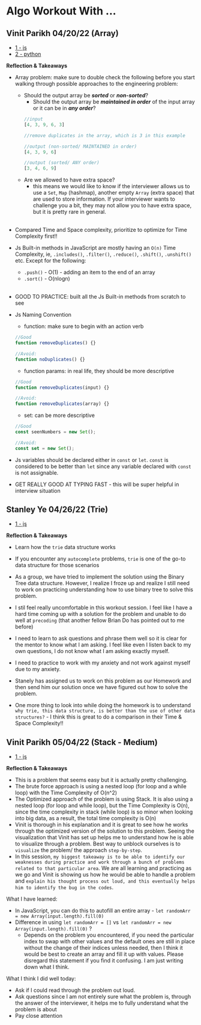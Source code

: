 # Algo Workout With ...

## Vinit Parikh 04/20/22 (Array)
 - [1 - js](https://github.com/ngl4/formation_journey/blob/main/AlgoWorkout/Vinit/04-20-22(1).js)
 - [2 - python](https://github.com/ngl4/formation_journey/blob/main/AlgoWorkout/Vinit/04-20-22(2).py)

**Reflection & Takeaways**

- Array problem: make sure to double check the following before you start walking through possible approaches to the engineering problem: 
    - Should the output array be **_sorted_** or **_non-sorted_**? 
        - Should the output array be **_maintained in order_** of the input array or it can be in **_any order_**? 
        ```js
        //input 
        [4, 3, 9, 6, 3]
        
        //remove duplicates in the array, which is 3 in this example

        //output (non-sorted/ MAINTAINED in order)
        [4, 3, 9, 6]

        //output (sorted/ ANY order)
        [3, 4, 6, 9]
        ```
    - Are we allowed to have extra space? 
        - this means we would like to know if the interviewer allows us to use a `Set`, `Map` (hashmap), another empty `Array` (extra space) that are used to store information. If your interviewer wants to challenge you a bit, they may not allow you to have extra space, but it is pretty rare in general. <br /><br />

- Compared Time and Space complexity, prioritize to optimize for Time Complexity first!!

- Js Built-in methods in JavaScript are mostly having an `O(n)` Time Complexity, ie, `.includes()`, `.filter()`, `.reduce()`, `.shift()`, `.unshift()` etc. Except for the following: 
    - `.push()` - O(1) - adding an item to the end of an array 
    - `.sort()` - O(nlogn) 
<br /><br />
- GOOD TO PRACTICE: built all the Js Built-in methods from scratch to see 

- Js Naming Convention 
    - function: make sure to begin with an action verb
    ```js
    //Good 
    function removeDuplicates() {}

    //Avoid:
    function noDuplicates() {}
    ```
    - function params: in real life, they should be more descriptive 
    ```js
    //Good 
    function removeDuplicates(input) {}

    //Avoid: 
    function removeDuplicates(array) {}
    ```
    - set: can be more descriptive
    ```js
    //Good 
    const seenNumbers = new Set();

    //Avoid:
    const set = new Set();
    ```

- Js variables should be declared either in `const` or `let`. `const` is considered to be better than `let` since any variable declared with `const` is not assignable. 

- GET REALLY GOOD AT TYPING FAST - this will be super helpful in interview situation


## Stanley Ye 04/26/22 (Trie)

- [1 - js](https://github.com/ngl4/formation_journey/blob/main/AlgoWorkout/Stanley%20/autocomplete.js)

**Reflection & Takeaways**

- Learn how the `trie` data structure works 

- If you encounter any `autocomplete` problems, `trie` is one of the go-to data structure for those scenarios

- As a group, we have tried to implement the solution using the Binary Tree data structure. However, I realize I froze up and realize I still need to work on practicing understanding how to use binary tree to solve this problem. 

- I stil feel really uncomfortable in this workout session. I feel like I have a hard time coming up with a solution for the problem and unable to do well at `precoding` (that another fellow Brian Do has pointed out to me before)

- I need to learn to ask questions and phrase them well so it is clear for the mentor to know what I am asking. I feel like even I listen back to my own questions, I do not know what I am asking exactly myself. 

- I need to practice to work with my anxiety and not work against myself due to my anxiety. 

- Stanely has assigned us to work on this problem as our Homework and then send him our solution once we have figured out how to solve the problem.

- One more thing to look into while doing the homework is to understand `why trie, this data structure, is better than the use of other data structures?` - I think this is great to do a comparison in their Time & Space Complexity!! 

## Vinit Parikh 05/04/22 (Stack - Medium)

- [1 - js](https://github.com/ngl4/formation_journey/blob/main/AlgoWorkout/Vinit/05-04-22.js)

**Reflection & Takeaways**
- This is a problem that seems easy but it is actually pretty challenging. 
- The brute force approach is using a nested loop (for loop and a while loop) with the Time Complexity of O(n^2)
- The Optimized approach of the problem is using Stack. It is also using a nested loop (for loop and while loop), but the Time Complexity is O(n), since the time complexity in stack (while loop) is so minor when looking into big data, as a result, the total time complexity is O(n)
- Vinit is thorough in his explanation and it is great to see how he works through the optimized version of the solution to this problem. Seeing the visualization that Vinit has set up helps me to understand how he is able to visualize through a problem. Best way to unblock ourselves is to `visualize` the problem/ the approach `step-by-step`. 
- In this session, `my biggest takeaway is to be able to identify our weaknesses during practice and work through a bunch of problems related to that particular area`. We are all learning and practicing as we go and Vinit is showing us how he would be able to handle a problem and `explain his thought process out loud, and this eventually helps him to identify the bug in the codes`. 

What I have learned: 
- In JavaScript, you can do this to autofill an entire array - `let randomArr = new Array(input.length).fill(0)`
- Difference in using `let randomArr = []` vs `let randomArr = new Array(input.length).fill(0)` ?
    - Depends on the problem you encountered, if you need the particular index to swap with other values and the default ones are still in place without the change of their indices unless needed, then I think it would be best to create an array and fill it up with values. Please disregard this statement if you find it confusing. I am just writing down what I think. 

What I think I did well today: 
- Ask if I could read through the problem out loud. 
- Ask questions since I am not entirely sure what the problem is, through the answer of the interviewer, it helps me to fully understand what the problem is about
- Pay close attention 



<!-- 

##

- []()

**Reflection & Takeaways**

 -->